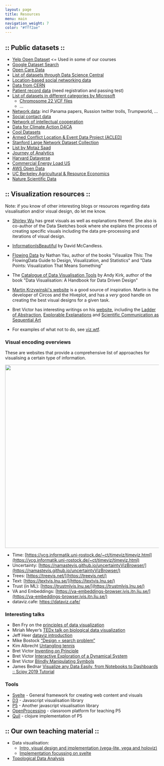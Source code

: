 ```yaml
---
layout: page
title: Resources
menu: main
navigation_weight: 7
color: "#fff2ae"
---
```

## :: Public datasets ::

* [Yelp Open Dataset](https://www.yelp.com/dataset) <= Used in some of our courses
* [Google Dataset Search](https://toolbox.google.com/datasetsearch)
* [Open Care Data](https://zenodo.org/record/1215979)
* [List of datasets through Data Science Central](http://www.datasciencecentral.com/profiles/blogs/big-data-sets-available-for-free)
* [Location-based social networking data](https://snap.stanford.edu/data/loc-gowalla.html)
* [Data from CERN](http://opendata.cern.ch)
* [Patient record data](https://mimic.physionet.org) (need registration and passing test)
* [List of datasets in different categories by Microsoft](http://msropendata.com)
  * [Chromosome 22 VCF files](https://msropendata.com/datasets/0d473c7f-6ddf-4881-aa6d-5ef048e7eaf5)
  * ...
* [Network data](https://neo4j.com/sandbox-v2/): incl Panama papers, Russion twitter trolls, Trumpworld, ...
* [Social contact data](http://www.socialcontactdata.org/data/)
* [Network of intellectual cooperation](https://github.com/grandjeanmartin/intellectual-cooperation)
* [Data for Climate Action D4CA](http://dataforclimateaction.org/)
* [Cool Datasets](https://www.cooldatasets.com)
* [Armed Conflict Location & Event Data Project (ACLED)](https://www.acleddata.com/)
* [Stanford Large Network Dataset Collection](https://snap.stanford.edu/data/)
* [List by Motaz Saad](https://mksaad.wordpress.com/2020/06/30/datasets-for-visualization/)
* [Journey of Analytics](https://blog.journeyofanalytics.com/50-free-datasets-for-data-science-projects/)
* [Harvard Dataverse](https://dataverse.harvard.edu)
* [Commercial Energy Load US](https://catalog.data.gov/dataset/commercial-and-residential-hourly-load-profiles-for-all-tmy3-locations-in-the-united-state-bbc75/resource/c093a565-cf73-4c11-b964-52ebb9e876e9)
* [AWS Open Data](https://opendata.aws)
* [UC Berkeley Agricultural & Resource Economics](https://guides.lib.berkeley.edu/ARE/finddata)
* [Nature Scientific Data](https://www.nature.com/sdata/)

## :: Visualization resources ::

Note: if you know of other interesting blogs or resources regarding data visualisation and/or visual design, do let me know.

* [Shirley Wu](http://sxywu.com/) has great visuals as well as explanations thereof. She also is co-author of the Data Sketches book where she explains the process of creating specific visuals including the data pre-processing and iterations of visual design.
* [InformationIsBeautiful](https://informationisbeautiful.net) by David McCandless.
* [Flowing Data](https://flowingdata.com) by Nathan Yau, author of the books "Visualize This: The FlowingData Guide to Design, Visualization, and Statistics" and "Data Points: Visualization That Means Something"
* The [Catalogue of Data Visualisation Tools](https://visualisingdata.com/resources) by Andy Kirk, author of the book "Data Visualisation: A Handbook for Data Driven Design"
* [Martin Krzywinski's website](http://mkweb.bcgsc.ca) is a good source of inspiration. Martin is the developer of Circos and the Hiveplot, and has a _very_ good handle on creating the best visual designs for a given task.
* Bret Victor has interesting writings on his [website](http://worrydream.com), including the [Ladder of Abstraction](http://worrydream.com/LadderOfAbstraction), [Explorable Explanations](http://worrydream.com/ExplorableExplanations/) and [Scientific Communication as Sequential Art](http://worrydream.com/ScientificCommunicationAsSequentialArt/)

* For examples of what not to do, see [viz.wtf](https://viz.wtf).

### Visual encoding overviews
These are websites that provide a comprehensive list of approaches for visualising a certain type of information.

<img src="{{site.baseurl}}/assets/timeviz-browser.png" width=600 />

* Time: [https://vcg.informatik.uni-rostock.de/~ct/timeviz/timeviz.html](https://vcg.informatik.uni-rostock.de/~ct/timeviz/timeviz.html)
* Uncertainty: [https://namastevis.github.io/uncertaintyVizBrowser/](https://namastevis.github.io/uncertaintyVizBrowser/)
* Trees: [https://treevis.net/](https://treevis.net/)
* Text: [https://textvis.lnu.se/](https://textvis.lnu.se/)
* Trust (in ML): [https://trustmlvis.lnu.se/](https://trustmlvis.lnu.se/)
* VA and Embeddings: [https://va-embeddings-browser.ivis.itn.liu.se/](https://va-embeddings-browser.ivis.itn.liu.se/)
* dataviz.cafe: https://dataviz.cafe/

### Interesting talks

* Ben Fry on the [principles of data visualization](vizbi.org/Videos/11551146)
* Miriah Meyer’s [TEDx talk on biological data visualization](www.youtube.com…Cf8MA&gl=BE)
* Jeff Heer [dataviz introduction](www.youtube.com/watch?v=vc1bq0qIKoA)
* Mike Bostock [“Design = search problem”](www.youtube.com/watch?v=fThhbt23SGM)
* Kim Albrecht [Untangling tennis](www.youtube.com/watch?v=Ufjm_LD_d0o)
* Bret Victor [Inventing on Principle](vimeo.com/36579366)
* Bret Victor [Interactive Exploration of a Dynamical System](worrydream.com/InteractiveExplorationOfADynamicalSystem/)
* Bret Victor [Blindly Manipulating Symbols](https://www.youtube.com/watch?v=ef2jpjTEB5U)
* James Bednar [Visualize any Data Easily, from Notebooks to Dashboards :: Scipy 2019 Tutorial](https://www.youtube.com/watch?v=7deGS4IPAQ0)

### Tools

* [Svelte](http://svelte.dev) - General framework for creating web content and visuals
* [D3](d3js.org) - Javascript visualisation library
* [P5](p5js.org) - Another javascript visualisation library
* [OpenProcessing](openprocessing.org) - classroom platform for teaching P5
* [Quil](quil.info) - clojure implementation of P5

## :: Our own teaching material ::

* Data visualisation:
  * [Intro, visual design and implementation (vega-lite, vega and holoviz)](https://vda-lab.gitlab.io/datavis-material/)
  * [Implementation focussing on svelte](https://vda-lab.gitlab.io/datavis-technologies)
* [Topological Data Analysis](https://vda-lab.gitlab.io/topological-data-analysis)
